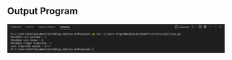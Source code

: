 ## Output Program
![This is an alt text.](https://github.com/Adhitya2808/Go_Adhitya-Ardhiansyah/blob/main/2_Basic-Programming/Screenshoot/prioritas1-1.png)

